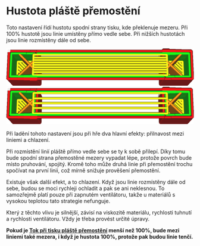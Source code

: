 Hustota pláště přemostění
====
Toto nastavení řídí hustotu spodní strany tisku, kde překlenuje mezeru. Při 100% hustotě jsou linie umístěny přímo vedle sebe. Při nižších hustotách jsou linie rozmístěny dále od sebe.

![Při 100% hustotě jsou linie umístěny přímo vedle sebe](../../../articles/images/bridge_skin_density_100.png)
![Při hustotě 50% existují mezi liniemi určité mezery](../../../articles/images/bridge_skin_density_50.png)

Při ladění tohoto nastavení jsou při hře dva hlavní efekty: přilnavost mezi liniemi a chlazení.

Při rozmístění linií pláště přímo vedle sebe se ty k sobě přilepí. Díky tomu bude spodní strana přemostěné mezery vypadat lépe, protože povrch bude místo pruhování, spojitý. Kromě toho může druhá linie při přemostění trochu spočívat na první linii, což mírně snižuje prověšení přemostění.

Existuje však další efekt, a to chlazení. Když jsou linie rozmístěny dále od sebe, budou se moci rychleji ochladit a pak se ani neklesnou. To samozřejmě platí pouze při zapnutém ventilátoru, takže u materiálů s vysokou teplotou tato strategie nefunguje.

Který z těchto vlivu je silnější, závisí na viskozitě materiálu, rychlosti tuhnutí a rychlosti ventilátoru. Vždy je třeba provést určité úpravy.

**Pokud je [Tok při tisku pláště přemostění](bridge_skin_material_flow.md) menší než 100%, bude mezi liniemi také mezera, i když je hustota 100%, protože pak budou linie tenčí.**
